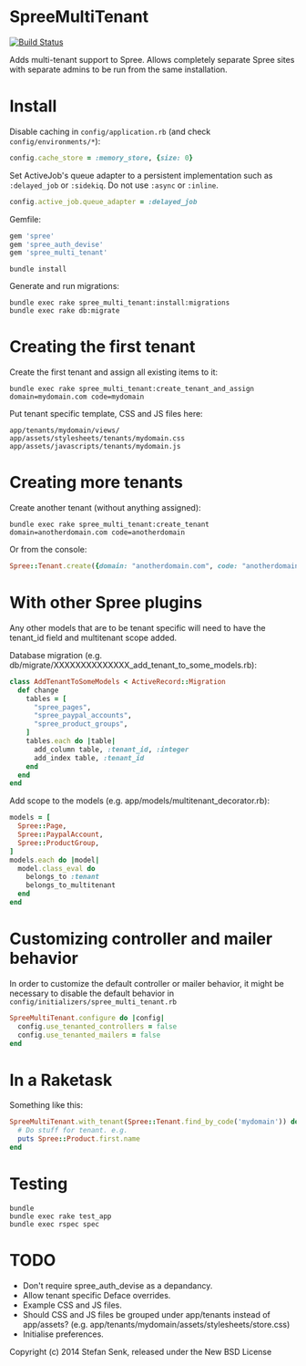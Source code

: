 SpreeMultiTenant
================

[![Build Status](https://travis-ci.org/stefansenk/spree_multi_tenant.png?branch=master)](https://travis-ci.org/stefansenk/spree_multi_tenant)

Adds multi-tenant support to Spree. Allows completely separate Spree sites with separate admins to be run from the same installation.


Install
=======

Disable caching in `config/application.rb` (and check `config/environments/*`):

```ruby
config.cache_store = :memory_store, {size: 0}
```

Set ActiveJob's queue adapter to a persistent implementation such as `:delayed_job` or `:sidekiq`.  Do not use `:async` or `:inline`.

```ruby
config.active_job.queue_adapter = :delayed_job
```

Gemfile:

```ruby
gem 'spree'
gem 'spree_auth_devise'
gem 'spree_multi_tenant'
```

```shell
bundle install
```

Generate and run migrations:

```shell
bundle exec rake spree_multi_tenant:install:migrations
bundle exec rake db:migrate
````
    

Creating the first tenant
=========================

Create the first tenant and assign all existing items to it:

```shell
bundle exec rake spree_multi_tenant:create_tenant_and_assign domain=mydomain.com code=mydomain

```    

Put tenant specific template, CSS and JS files here:

```
app/tenants/mydomain/views/
app/assets/stylesheets/tenants/mydomain.css
app/assets/javascripts/tenants/mydomain.js
```


Creating more tenants
=====================

Create another tenant (without anything assigned):

```shell
bundle exec rake spree_multi_tenant:create_tenant domain=anotherdomain.com code=anotherdomain
```

Or from the console:

```ruby
Spree::Tenant.create({domain: "anotherdomain.com", code: "anotherdomain"})
```


With other Spree plugins
========================

Any other models that are to be tenant specific will need to have the tenant\_id field and multitenant scope added. 

Database migration (e.g. db/migrate/XXXXXXXXXXXXXX_add_tenant_to_some_models.rb):

```ruby
class AddTenantToSomeModels < ActiveRecord::Migration
  def change
    tables = [
      "spree_pages",
      "spree_paypal_accounts",
      "spree_product_groups",
    ]
    tables.each do |table|
      add_column table, :tenant_id, :integer
      add_index table, :tenant_id
    end
  end
end
```

Add scope to the models (e.g. app/models/multitenant_decorator.rb):
    
```ruby
models = [
  Spree::Page,
  Spree::PaypalAccount,
  Spree::ProductGroup,
]
models.each do |model|
  model.class_eval do
    belongs_to :tenant
    belongs_to_multitenant
  end
end
```

Customizing controller and mailer behavior
====================

In order to customize the default controller or mailer behavior, it might be necessary
to disable the default behavior in `config/initializers/spree_multi_tenant.rb`

```ruby
SpreeMultiTenant.configure do |config|
  config.use_tenanted_controllers = false
  config.use_tenanted_mailers = false
end
```

In a Raketask
=============

Something like this:

```ruby
SpreeMultiTenant.with_tenant(Spree::Tenant.find_by_code('mydomain')) do
  # Do stuff for tenant. e.g.
  puts Spree::Product.first.name
end
```


Testing
=======

```shell
bundle
bundle exec rake test_app
bundle exec rspec spec
```


TODO
====

- Don't require spree_auth_devise as a depandancy.
- Allow tenant specific Deface overrides.
- Example CSS and JS files.
- Should CSS and JS files be grouped under app/tenants instead of app/assets? (e.g. app/tenants/mydomain/assets/stylesheets/store.css)
- Initialise preferences.


Copyright (c) 2014 Stefan Senk, released under the New BSD License
